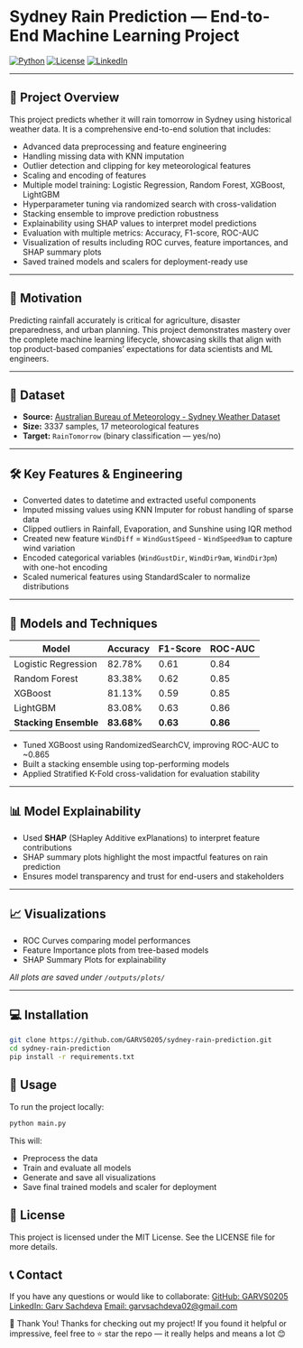 # Sydney Rain Prediction — End-to-End Machine Learning Project

[![Python](https://img.shields.io/badge/python-3.8+-blue)](https://www.python.org/)
[![License](https://img.shields.io/badge/license-MIT-green)](LICENSE)
[![LinkedIn](https://img.shields.io/badge/LinkedIn-Garv_Sachdeva-blue?logo=linkedin)](https://www.linkedin.com/in/garvsachdeva)

---

## 📌 Project Overview

This project predicts whether it will rain tomorrow in Sydney using historical weather data. It is a comprehensive end-to-end solution that includes:

- Advanced data preprocessing and feature engineering  
- Handling missing data with KNN imputation  
- Outlier detection and clipping for key meteorological features  
- Scaling and encoding of features  
- Multiple model training: Logistic Regression, Random Forest, XGBoost, LightGBM  
- Hyperparameter tuning via randomized search with cross-validation  
- Stacking ensemble to improve prediction robustness  
- Explainability using SHAP values to interpret model predictions  
- Evaluation with multiple metrics: Accuracy, F1-score, ROC-AUC  
- Visualization of results including ROC curves, feature importances, and SHAP summary plots  
- Saved trained models and scalers for deployment-ready use

---

## 🎯 Motivation

Predicting rainfall accurately is critical for agriculture, disaster preparedness, and urban planning. This project demonstrates mastery over the complete machine learning lifecycle, showcasing skills that align with top product-based companies’ expectations for data scientists and ML engineers.

---

## 📂 Dataset

- **Source:** [Australian Bureau of Meteorology - Sydney Weather Dataset](https://www.kaggle.com/jsphyg/weather-dataset-rattle-package)  
- **Size:** 3337 samples, 17 meteorological features  
- **Target:** `RainTomorrow` (binary classification — yes/no)

---

## 🛠️ Key Features & Engineering

- Converted dates to datetime and extracted useful components  
- Imputed missing values using KNN Imputer for robust handling of sparse data  
- Clipped outliers in Rainfall, Evaporation, and Sunshine using IQR method  
- Created new feature `WindDiff` = `WindGustSpeed` - `WindSpeed9am` to capture wind variation  
- Encoded categorical variables (`WindGustDir`, `WindDir9am`, `WindDir3pm`) with one-hot encoding  
- Scaled numerical features using StandardScaler to normalize distributions

---

## 🤖 Models and Techniques

| Model                | Accuracy | F1-Score | ROC-AUC |
|----------------------|----------|----------|---------|
| Logistic Regression  | 82.78%   | 0.61     | 0.84    |
| Random Forest        | 83.38%   | 0.62     | 0.85    |
| XGBoost              | 81.13%   | 0.59     | 0.85    |
| LightGBM             | 83.08%   | 0.63     | 0.86    |
| **Stacking Ensemble**| **83.68%**| **0.63** | **0.86**|

- Tuned XGBoost using RandomizedSearchCV, improving ROC-AUC to ~0.865  
- Built a stacking ensemble using top-performing models  
- Applied Stratified K-Fold cross-validation for evaluation stability

---

## 📊 Model Explainability

- Used **SHAP** (SHapley Additive exPlanations) to interpret feature contributions  
- SHAP summary plots highlight the most impactful features on rain prediction  
- Ensures model transparency and trust for end-users and stakeholders

---

## 📈 Visualizations

- ROC Curves comparing model performances  
- Feature Importance plots from tree-based models  
- SHAP Summary Plots for explainability  

_All plots are saved under `/outputs/plots/`_

---

## 💻 Installation

```bash
git clone https://github.com/GARVS0205/sydney-rain-prediction.git
cd sydney-rain-prediction
pip install -r requirements.txt
```

## 🚀 Usage
To run the project locally:
```bash
python main.py
```
This will:
- Preprocess the data
- Train and evaluate all models
- Generate and save all visualizations
- Save final trained models and scaler for deployment

## 📄 License
This project is licensed under the MIT License.
See the LICENSE file for more details.

## 📞 Contact
If you have any questions or would like to collaborate:
[GitHub: GARVS0205](https://github.com/GARVS0205)
[LinkedIn: Garv Sachdeva](https://www.linkedin.com/in/garv-sachdeva-758676269)
[Email: garvsachdeva02@gmail.com](mailto:garvsachdeva02@gmail.com)


🙏 Thank You!
Thanks for checking out my project!
If you found it helpful or impressive, feel free to ⭐️ star the repo — it really helps and means a lot 😊


